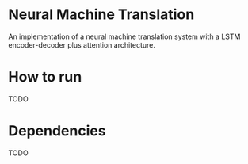 # Neural Machine Translation
An implementation of a neural machine translation system with a LSTM encoder-decoder plus attention architecture.

# How to run
TODO

# Dependencies
TODO
